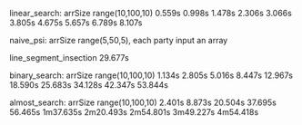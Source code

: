 linear_search: arrSize range(10,100,10)
0.559s
0.998s
1.478s
2.306s
3.066s
3.805s
4.675s
5.657s
6.789s
8.107s

naive_psi: arrSize range(5,50,5), each party input an array

line_segment_insection
29.677s

binary_search: arrSize range(10,100,10)
1.134s
2.805s
5.016s
8.447s
12.967s
18.590s
25.683s
34.128s
42.347s
53.844s

almost_search: arrSize range(10,100,10)
2.401s
8.873s
20.504s
37.695s
56.465s
1m37.635s
2m20.493s
2m54.801s
3m49.227s
4m54.418s